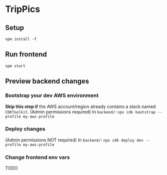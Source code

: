 # TripPics
## Setup
`npm install -f`
## Run frontend
`npm start`
## Preview backend changes
### Bootstrap your dev AWS environment
**Skip this step if** the AWS account/region already contains a stack named `CDKToolkit`.
(Admin permissions required)
In `backend/`: `npx cdk bootstrap --profile my-aws-profile` 
### Deploy changes
(Admin permissions NOT required)
In `backend/`: `npx cdk deploy dev --profile my-aws-profile`
### Change frontend env vars
TODO